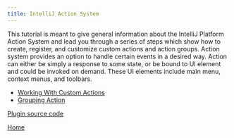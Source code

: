 ```yaml
---
title: IntelliJ Action System
---
```


This tutorial is meant to give general information about the IntelliJ Platform Action System and lead you through a series of steps
which show how to create, register, and customize custom actions and action groups.
Action system provides an option to handle certain events in a desired way. 
Action can either be simply a response to some state, or be bound to UI element and could be invoked on demand. 
These UI elements include main menu, context menus, and toolbars.


* [Working With Custom Actions](action_system/working_with_custom_actions.md)
* [Grouping Action](action_system/grouping_action.md)


[Plugin source code](https://github.com/JetBrains/intellij-sdk-docs/tree/master/code_samples/register_actions)

[Home](/)



